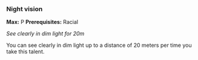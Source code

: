 
### Night vision
**Max:** P
**Prerequisites:** Racial

_See clearly in dim light for 20m_

You can see clearly in dim light up to a distance of 20 meters per time you take this talent.
